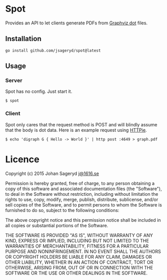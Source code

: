 # Spot
Provides an API to let clients generate PDFs from [Graphviz
dot](http://www.graphviz.org/) files.

## Installation
```
go install github.com/jsageryd/spot@latest
```

## Usage
### Server
Spot has no config. Just start it.

```
$ spot
```

### Client
Spot only cares that the request method is POST and will blindly assume that the
body is dot data. Here is an example request using
[HTTPie](https://github.com/jkbrzt/httpie).

```
$ echo 'digraph G { Hello -> World }' | http post :4649 > graph.pdf
```

# Licence
Copyright (c) 2015 Johan Sageryd <j@1616.se>

Permission is hereby granted, free of charge, to any person obtaining a copy
of this software and associated documentation files (the "Software"), to deal
in the Software without restriction, including without limitation the rights
to use, copy, modify, merge, publish, distribute, sublicense, and/or sell
copies of the Software, and to permit persons to whom the Software is
furnished to do so, subject to the following conditions:

The above copyright notice and this permission notice shall be included in
all copies or substantial portions of the Software.

THE SOFTWARE IS PROVIDED "AS IS", WITHOUT WARRANTY OF ANY KIND, EXPRESS OR
IMPLIED, INCLUDING BUT NOT LIMITED TO THE WARRANTIES OF MERCHANTABILITY,
FITNESS FOR A PARTICULAR PURPOSE AND NONINFRINGEMENT. IN NO EVENT SHALL THE
AUTHORS OR COPYRIGHT HOLDERS BE LIABLE FOR ANY CLAIM, DAMAGES OR OTHER
LIABILITY, WHETHER IN AN ACTION OF CONTRACT, TORT OR OTHERWISE, ARISING FROM,
OUT OF OR IN CONNECTION WITH THE SOFTWARE OR THE USE OR OTHER DEALINGS IN
THE SOFTWARE.
